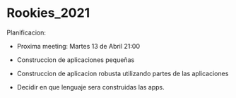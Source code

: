 # Rookies_2021

Planificacion:

- Proxima meeting: Martes 13 de Abril 21:00 

- Construccion de aplicaciones pequeñas
- Construccion de aplicacion robusta utilizando partes de las aplicaciones

- Decidir en que lenguaje sera construidas las apps.

